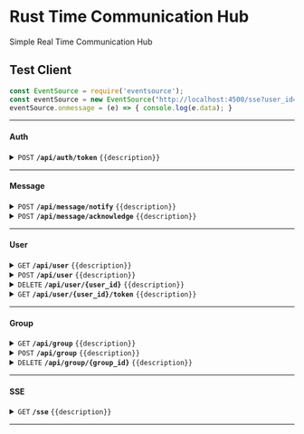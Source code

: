 # Rust Time Communication Hub

Simple Real Time Communication Hub

## Test Client

```javascript
const EventSource = require('eventsource');
const eventSource = new EventSource("http://localhost:4500/sse?user_id=ricardo");
eventSource.onmessage = (e) => { console.log(e.data); }
```


------------------------------------------------------------------------------------------

#### Auth

<details>
<summary><code>POST</code> <code><b>/api/auth/token</b></code> <code>{{description}}</code></summary>

##### Parameters

> None

> | name      |  type     | data type               | description                                                           |
> |-----------|-----------|-------------------------|-----------------------------------------------------------------------|
> | client_id      |  required | object JSON    | N/A  |
> | client_secret      |  required | object JSON    | N/A  |

##### Payload

```json
{
    "client_id": "",
    "client_secret": ""
}
```

##### Responses

> | http code     | content-type                      | response                                                            |
> |---------------|-----------------------------------|---------------------------------------------------------------------|
> | `200`         | `application/json`                | `{"access_token":"xxx","type":"bearer"}`                                |
> | `400`         | `application/json`                | `{"error":"Invalid client credentials"}`                            |

##### Example cURL

> curl -X POST -H "Content-Type: application/json" --data @post.json http://localhost:4501/api/auth/token


</details>

------------------------------------------------------------------------------------------

#### Message

<details>
<summary><code>POST</code> <code><b>/api/message/notify</b></code> <code>{{description}}</code></summary>

##### Parameters

> Empty

##### Responses

> Empty

##### Example cURL

> Empty

</details>
<details>
<summary><code>POST</code> <code><b>/api/message/acknowledge</b></code> <code>{{description}}</code></summary>

##### Parameters

> Empty

##### Responses

> Empty

##### Example cURL

> Empty

</details>

------------------------------------------------------------------------------------------

#### User

<details>
<summary><code>GET</code> <code><b>/api/user</b></code> <code>{{description}}</code></summary>

##### Parameters

> Empty

##### Responses

> Empty

##### Example cURL

> Empty

</details>
<details>
<summary><code>POST</code> <code><b>/api/user</b></code> <code>{{description}}</code></summary>

##### Parameters

> Empty

##### Responses

> Empty

##### Example cURL

> Empty

</details>
<details>
<summary><code>DELETE</code> <code><b>/api/user/{user_id}</b></code> <code>{{description}}</code></summary>

##### Parameters

> Empty

##### Responses

> Empty

##### Example cURL

> Empty

</details>
<details>
<summary><code>GET</code> <code><b>/api/user/{user_id}/token</b></code> <code>{{description}}</code></summary>

##### Parameters

> Empty

##### Responses

> Empty

##### Example cURL

> Empty

</details>

------------------------------------------------------------------------------------------

#### Group

<details>
<summary><code>GET</code> <code><b>/api/group</b></code> <code>{{description}}</code></summary>

##### Parameters

> Empty

##### Responses

> Empty

##### Example cURL

> Empty

</details>
<details>
<summary><code>POST</code> <code><b>/api/group</b></code> <code>{{description}}</code></summary>

##### Parameters

> Empty

##### Responses

> Empty

##### Example cURL

> Empty

</details>
<details>
<summary><code>DELETE</code> <code><b>/api/group/{group_id}</b></code> <code>{{description}}</code></summary>

##### Parameters

> Empty

##### Responses

> Empty

##### Example cURL

> Empty

</details>

------------------------------------------------------------------------------------------

#### SSE

<details>
<summary><code>GET</code> <code><b>/sse</b></code> <code>{{description}}</code></summary>

##### Parameters

> Empty

##### Responses

> Empty

##### Example cURL

> Empty

</details>

------------------------------------------------------------------------------------------